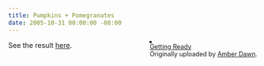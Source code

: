 ```yaml
---
title: Pumpkins + Pomegranates
date: 2005-10-31 00:00:00 -08:00
---
```


<div style="float: right; margin-left: 10px; margin-bottom: 10px;"> <a href="http://www.flickr.com/photos/dahliablack/57952570/" title="photo sharing"><img src="http://static.flickr.com/28/57952570_281dd29020_m.jpg" alt="" style="border: solid 2px #000000;" /></a> <br /> <span style="font-size: 0.9em; margin-top: 0px;">  <a href="http://www.flickr.com/photos/dahliablack/57952570/">Getting Ready</a>  <br />  Originally uploaded by <a href="http://www.flickr.com/people/dahliablack/">Amber Dawn</a>. </span></div>See the result <a href="http://www.flickr.com/photos/torrez/57955045/in/photostream/">here</a>.<br clear="all" />
